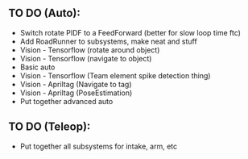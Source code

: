 ## TO DO (Auto):
- Switch rotate PIDF to a FeedForward (better for slow loop time ftc)
- Add RoadRunner to subsystems, make neat and stuff
- Vision - Tensorflow (rotate around object)
- Vision - Tensorflow (navigate to object)
- Basic auto
- Vision - Tensorflow (Team element spike detection thing)
- Vision - Apriltag (Navigate to tag)
- Vision - Apriltag (PoseEstimation)
- Put together advanced auto

## TO DO (Teleop):
- Put together all subsystems for intake, arm, etc